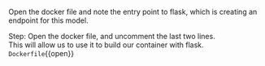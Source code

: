 Open the docker file and note the entry point to flask, which is creating an endpoint for this model.


Step:
Open the docker file, and uncomment the last two lines.  
This will allow us to use it to build our container with flask.  
`Dockerfile`{{open}}